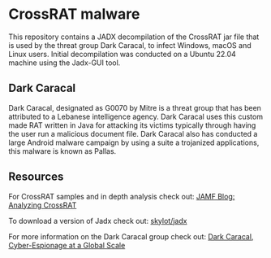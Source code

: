 # CrossRAT malware
This repository contains a JADX decompilation of the CrossRAT jar file that is used by the threat group Dark Caracal, to infect Windows, macOS and Linux users. Initial decompilation was conducted on a Ubuntu 22.04 machine using the Jadx-GUI tool. 

## Dark Caracal 
Dark Caracal, designated as G0070 by Mitre is a threat group that has been attributed to a Lebanese intelligence agency. Dark Caracal uses this custom made RAT written in Java for attacking its victims typically through having the user run a malicious document file. Dark Caracal also has conducted a large Android malware campaign by using a suite a trojanized applications, this malware is known as Pallas. 


## Resources 
For CrossRAT samples and in depth analysis check out: [JAMF Blog: Analyzing CrossRAT](https://www.jamf.com/blog/analyzing-crossrat/)

To download a version of Jadx check out: [skylot/jadx](https://github.com/skylot/jadx)

For more information on the Dark Caracal group check out: [Dark Caracal, Cyber-Espionage at a Global Scale](https://info.lookout.com/rs/051-ESQ-475/images/Lookout_Dark-Caracal_srr_20180118_us_v.1.0.pdf)

